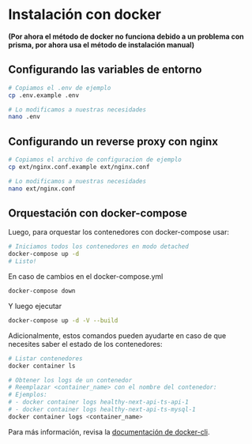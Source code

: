 # Instalación con docker

**(Por ahora el método de docker no funciona debido a un problema con prisma, por ahora usa el método de instalación manual)**

## Configurando las variables de entorno

```sh
# Copiamos el .env de ejemplo
cp .env.example .env

# Lo modificamos a nuestras necesidades
nano .env
```

## Configurando un reverse proxy con nginx

```sh
# Copiamos el archivo de configuracion de ejemplo
cp ext/nginx.conf.example ext/nginx.conf

# Lo modificamos a nuestras necesidades
nano ext/nginx.conf
```

## Orquestación con docker-compose

Luego, para orquestar los contenedores con docker-compose usar:

```sh
# Iniciamos todos los contenedores en modo detached
docker-compose up -d
# Listo!
```

En caso de cambios en el docker-compose.yml

```sh
docker-compose down
```

Y luego ejecutar

```sh
docker-compose up -d -V --build
```

Adicionalmente, estos comandos pueden ayudarte en caso de que necesites saber el estado de los contenedores:

```sh
# Listar contenedores
docker container ls

# Obtener los logs de un contenedor
# Reemplazar <container_name> con el nombre del contenedor:
# Ejemplos:
# - docker container logs healthy-next-api-ts-api-1
# - docker container logs healthy-next-api-ts-mysql-1
docker container logs <container_name>
```

Para más información, revisa la [documentación de docker-cli](https://docs.docker.com/engine/reference/commandline/cli/).
